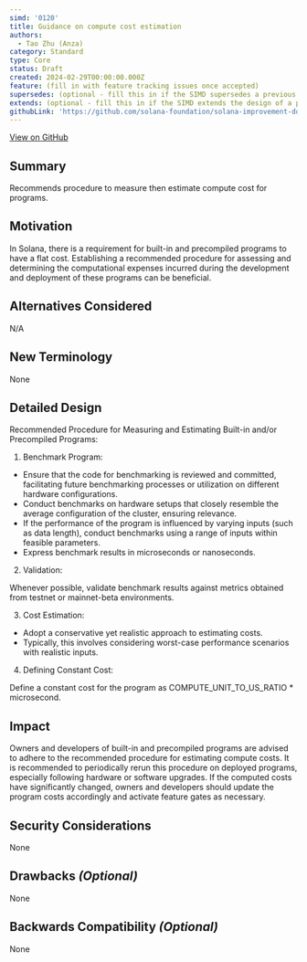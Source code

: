 ```yaml
---
simd: '0120'
title: Guidance on compute cost estimation
authors:
  - Tao Zhu (Anza)
category: Standard
type: Core
status: Draft
created: 2024-02-29T00:00:00.000Z
feature: (fill in with feature tracking issues once accepted)
supersedes: (optional - fill this in if the SIMD supersedes a previous SIMD)
extends: (optional - fill this in if the SIMD extends the design of a previous SIMD)
githubLink: 'https://github.com/solana-foundation/solana-improvement-documents/pull/121'
---
```

[View on GitHub](https://github.com/solana-foundation/solana-improvement-documents/pull/121)


## Summary

Recommends procedure to measure then estimate compute cost for programs.

## Motivation

In Solana, there is a requirement for built-in and precompiled programs to have
a flat cost. Establishing a recommended procedure for assessing and determining
the computational expenses incurred during the development and deployment of
these programs can be beneficial.

## Alternatives Considered

N/A

## New Terminology

None

## Detailed Design

Recommended Procedure for Measuring and Estimating Built-in and/or Precompiled
Programs:

1. Benchmark Program:

  - Ensure that the code for benchmarking is reviewed and committed,
    facilitating future benchmarking processes or utilization on different
    hardware configurations.
  - Conduct benchmarks on hardware setups that closely resemble the average
    configuration of the cluster, ensuring relevance.
  - If the performance of the program is influenced by varying inputs (such as
    data length), conduct benchmarks using a range of inputs within feasible
    parameters.
  - Express benchmark results in microseconds or nanoseconds.

2. Validation:

Whenever possible, validate benchmark results against metrics obtained from
testnet or mainnet-beta environments.

3. Cost Estimation:

  - Adopt a conservative yet realistic approach to estimating costs.
  - Typically, this involves considering worst-case performance scenarios with
    realistic inputs.

4. Defining Constant Cost:

Define a constant cost for the program as COMPUTE_UNIT_TO_US_RATIO * microsecond.

## Impact

Owners and developers of built-in and precompiled programs are advised to
adhere to the recommended procedure for estimating compute costs. It is
recommended to periodically rerun this procedure on deployed programs,
especially following hardware or software upgrades. If the computed costs have
significantly changed, owners and developers should update the program costs
accordingly and activate feature gates as necessary.

## Security Considerations

None

## Drawbacks *(Optional)*

None

## Backwards Compatibility *(Optional)*

None
